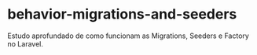 # behavior-migrations-and-seeders
Estudo aprofundado de como funcionam as Migrations, Seeders e Factory no Laravel.
